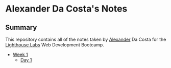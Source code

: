 # Alexander Da Costa's Notes 

## Summary 

This repository contains all of the notes taken by [Alexander](https://github.com/BSMuse) Da Costa for the [Lighthouse Labs](https://www.lighthouselabs.ca/) Web Development Bootcamp.

* [Week 1](/Week_1/)
  * [Day 1](/Week_1/Day_1/)